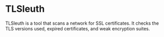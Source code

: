 # TLSleuth
TLSleuth is a tool that scans a network for SSL certificates. It checks the TLS versions used, expired certificates, and weak encryption suites.
